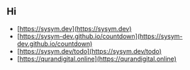 ## Hi

- [https://sysym.dev](https://sysym.dev)
- [https://sysym-dev.github.io/countdown](https://sysym-dev.github.io/countdown)
- [https://sysym.dev/todo](https://sysym.dev/todo)
- [https://qurandigital.online](https://qurandigital.online)
